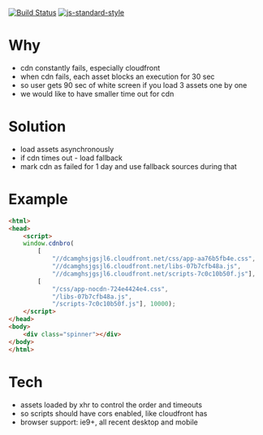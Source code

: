 [![Build Status](https://travis-ci.org/debitoor/cdnbro.png?branch=master)](https://travis-ci.org/debitoor/cdnbro) [![js-standard-style](https://img.shields.io/badge/code%20style-standard-brightgreen.svg?style=flat)](https://github.com/feross/standard)

Why
===
* cdn constantly fails, especially cloudfront
* when cdn fails, each asset blocks an execution for 30 sec
* so user gets 90 sec of white screen if you load 3 assets one by one
* we would like to have smaller time out for cdn

Solution
===
* load assets asynchronously
* if cdn times out - load fallback
* mark cdn as failed for 1 day and use fallback sources during that

Example
===

```html
<html>
<head>
	<script>
	window.cdnbro(
		[
			"//dcamghsjgsjl6.cloudfront.net/css/app-aa76b5fb4e.css",
			"//dcamghsjgsjl6.cloudfront.net/libs-07b7cfb48a.js",
			"//dcamghsjgsjl6.cloudfront.net/scripts-7c0c10b50f.js"],
		[
			"/css/app-nocdn-724e4424e4.css",
			"/libs-07b7cfb48a.js",
			"/scripts-7c0c10b50f.js"], 10000);
	</script>
</head>
<body>
	<div class="spinner"></div>
</body>
</html>
```

Tech
===
* assets loaded by xhr to control the order and timeouts
* so scripts should have cors enabled, like cloudfront has
* browser support: ie9+, all recent desktop and mobile
